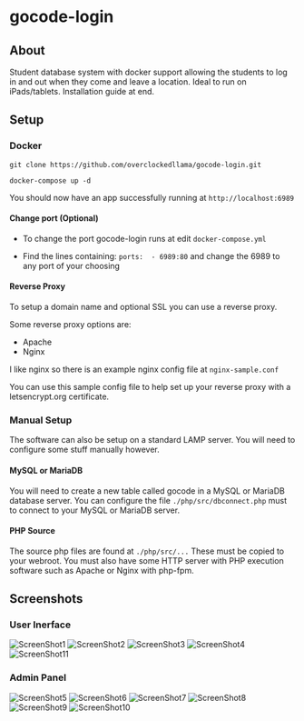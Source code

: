 # gocode-login

## About
Student database system with docker support allowing the students to log in and out when they come and leave a location. Ideal to run on iPads/tablets. Installation guide at end.

## Setup

### Docker

```
git clone https://github.com/overclockedllama/gocode-login.git

docker-compose up -d
```

You should now have an app successfully running at `http://localhost:6989`

#### Change port (Optional)

* To change the port gocode-login runs at edit `docker-compose.yml`

* Find the lines containing: `ports:  - 6989:80` and change the 6989 to any port of your choosing

#### Reverse Proxy

To setup a domain name and optional SSL you can use a reverse proxy.

Some reverse proxy options are:
* Apache
* Nginx

I like nginx so there is an example nginx config file at `nginx-sample.conf`

You can use this sample config file to help set up your reverse proxy with a letsencrypt.org certificate.

### Manual Setup
The software can also be setup on a standard LAMP server. You will need to configure some stuff manually however.

#### MySQL or MariaDB
You will need to create a new table called gocode in a MySQL or MariaDB database server. You can configure the file `./php/src/dbconnect.php` must to connect to your MySQL or MariaDB server.

#### PHP Source
The source php files are found at `./php/src/...` These must be copied to your webroot. You must also have some HTTP server with PHP execution software such as Apache or Nginx with php-fpm.

## Screenshots
### User Inerface
![ScreenShot1](/screenshots/1.png)
![ScreenShot2](/screenshots/2.png)
![ScreenShot3](/screenshots/3.png)
![ScreenShot4](/screenshots/4.png)
![ScreenShot11](/screenshots/11.png)
### Admin Panel
![ScreenShot5](/screenshots/5.png)
![ScreenShot6](/screenshots/6.png)
![ScreenShot7](/screenshots/7.png)
![ScreenShot8](/screenshots/8.png)
![ScreenShot9](/screenshots/9.png)
![ScreenShot10](/screenshots/10.png)
